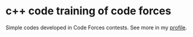 # c++ code training of code forces

Simple codes developed in Code Forces contests. See more in my [profile](https://codeforces.com/profile/andre.nesp).